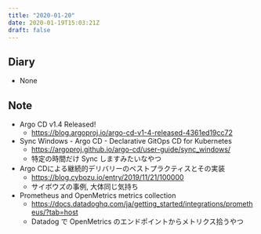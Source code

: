 ```yaml
---
title: "2020-01-20"
date: 2020-01-19T15:03:21Z
draft: false
---
```


## Diary

* None

## Note

* Argo CD v1.4 Released!
  * https://blog.argoproj.io/argo-cd-v1-4-released-4361ed19cc72
* Sync Windows - Argo CD - Declarative GitOps CD for Kubernetes
  * https://argoproj.github.io/argo-cd/user-guide/sync_windows/
  * 特定の時間だけ Sync しますみたいなやつ
* Argo CDによる継続的デリバリーのベストプラクティスとその実装
  * https://blog.cybozu.io/entry/2019/11/21/100000
  * サイボウズの事例, 大体同じ気持ち
* Prometheus and OpenMetrics metrics collection
  * https://docs.datadoghq.com/ja/getting_started/integrations/prometheus/?tab=host
  * Datadog で OpenMetrics のエンドポイントからメトリクス拾うやつ
